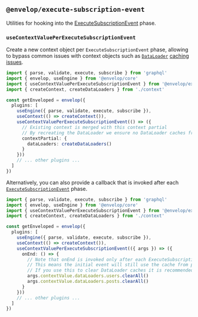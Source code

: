 ## `@envelop/execute-subscription-event`

Utilities for hooking into the [ExecuteSubscriptionEvent](<https://spec.graphql.org/draft/#ExecuteSubscriptionEvent()>) phase.

### `useContextValuePerExecuteSubscriptionEvent`

Create a new context object per `ExecuteSubscriptionEvent` phase, allowing to bypass common issues with context objects such as [`DataLoader`](https://github.com/n1ru4l/envelop/issues/80) [caching](https://github.com/graphql/graphql-js/issues/894) [issues](https://github.com/apollographql/subscriptions-transport-ws/issues/330).

```ts
import { parse, validate, execute, subscribe } from 'graphql'
import { envelop, useEngine } from '@envelop/core'
import { useContextValuePerExecuteSubscriptionEvent } from '@envelop/execute-subscription-event'
import { createContext, createDataLoaders } from './context'

const getEnveloped = envelop({
  plugins: [
    useEngine({ parse, validate, execute, subscribe }),
    useContext(() => createContext()),
    useContextValuePerExecuteSubscriptionEvent(() => ({
      // Existing context is merged with this context partial
      // By recreating the DataLoader we ensure no DataLoader caches from the previous event/initial field subscribe call are are hit
      contextPartial: {
        dataLoaders: createDataLoaders()
      }
    }))
    // ... other plugins ...
  ]
})
```

Alternatively, you can also provide a callback that is invoked after each [`ExecuteSubscriptionEvent`](<https://spec.graphql.org/draft/#ExecuteSubscriptionEvent()>) phase.

```ts
import { parse, validate, execute, subscribe } from 'graphql'
import { envelop, useEngine } from '@envelop/core'
import { useContextValuePerExecuteSubscriptionEvent } from '@envelop/execute-subscription-event'
import { createContext, createDataLoaders } from './context'

const getEnveloped = envelop({
  plugins: [
    useEngine({ parse, validate, execute, subscribe }),
    useContext(() => createContext()),
    useContextValuePerExecuteSubscriptionEvent(({ args }) => ({
      onEnd: () => {
        // Note that onEnd is invoked only after each ExecuteSubscriptionEvent phase
        // This means the initial event will still use the cache from potential subscribe dataloader calls
        // If you use this to clear DataLoader caches it is recommended to not do any DataLoader calls within your field subscribe function.
        args.contextValue.dataLoaders.users.clearAll()
        args.contextValue.dataLoaders.posts.clearAll()
      }
    }))
    // ... other plugins ...
  ]
})
```
